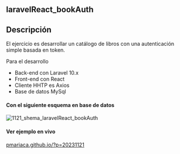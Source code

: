 ## laravelReact_bookAuth

## Descripción

El ejercicio es desarrollar un catálogo de libros con una autenticación simple basada en token.

Para el desarrollo

<ul>
<li>Back-end con Laravel 10.x</li>
<li>Front-end con React</li>
<li>Cliente HHTP es Axios</li>
<li>Base de datos MySql</li>
</ul>

#### Con el siguiente esquema en base de datos
![1121_shema_laravelReact_bookAuth](https://github.com/pmariaca/laravelReact_bookAuth/assets/11355062/7ce6db59-942b-492f-b94e-402fd4885c53)

#### Ver ejemplo en vivo
<a href="[https://pmariaca.github.io/?p=20231121](https://pmariaca.github.io/?p=20231121)" rel="nofollow">pmariaca.github.io/?p=20231121</a></p>



